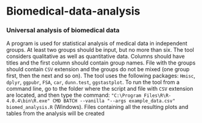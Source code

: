 # Biomedical-data-analysis
### Universal analysis of biomedical data

A program is used for statistical analysis of medical data in independent groups. At least two groups should be input, but no more than six. The tool considers qualitative as well as quantitative data. Columns should have titles and the first column should contain group names. File with the groups should contain `CSV` extension and the groups do not be mixed (one group first, then the next and so on). The tool uses the following packages: `Hmisc`, `dplyr`, `ggpubr`, `FSA`, `car`, `dunn.test`, `ggstastplot`. To run the tool from a command line, go to the folder where the script and file with `CSV` extension are located, and then type the command: 
`"C:\Program Files\R\R-4.0.4\bin\R.exe" CMD BATCH --vanilla "--args example_data.csv" biomed_analysis.R` (Windows). Files containing all the resulting plots and tables from the analysis will be created 


